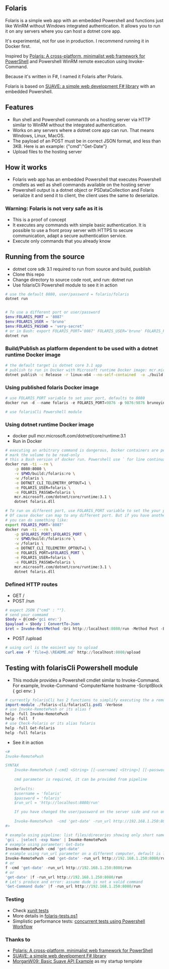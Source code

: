 ﻿
## Folaris

Folaris is a simple web app with an embedded Powershell and functions just like WinRM without Windows integrated authentication. It allows you to run it on any servers where you can host a dotnet core app.

It's experimental, not for use in production. I recommend running it in Docker first.

Inspired by [Polaris: A cross-platform, minimalist web framework for PowerShell](https://github.com/PowerShell/Polaris) and Powershell WinRM remote execution using Invoke-Command.

Because it's written in F#, I named it Folaris after Polaris.

Folaris is based on [SUAVE: a simple web development F# library](https://github.com/SuaveIO/suave) with an embedded Powershell.

## Features

* Run shell and Powershell commands on a hosting server via HTTP similar to WinRM without the integrated authentication.
* Works on any servers where a dotnet core app can run. That means Windows, Linux, MacOS.
* The payload of an POST must be in correct JSON format, and less than 3KB. Here is an example: {"cmd":"Get-Date"}
* Upload files to the hosting server

## How it works

* Folaris web app has an embedded Powershell that executes Powershell cmdlets as well as shell commands available on the hosting server
* Powershell output is a dotnet object or PSDataCollection<PSObject> and Folaris serialize it and send it to client, the client uses the same to deserialize.

### Warning: Folaris is not very safe as it is

* This is a proof of concept
* It executes any commands with simple basic authentication. It is possible to use a front proxy server with HTTPS to secure communication, adapt a secure authentication service.
* Execute only commands that you already know

## Running from the source

* dotnet core sdk 3.1 required to run from source and build, pusblish
* Clone this repo
* Change directory to source code root, and run: dotnet run
* Use folarisCli Powershell module to see it in action
```powershell
# use the default 8080, user/password = folaris/folaris
dotnet run


# To use a different port or user/password
$env:FOLARIS_PORT = '8087'
$env:FOLARIS_USER = 'bruno'
$env:FOLARIS_PASSWD = 'very-secret'
# or in Bash: export FOLARIS_PORT='8087' FOLARIS_USER='bruno' FOLARIS_PASSWD='very-secret'
dotnet run
```

### Build/Publish as platform dependent to be used with a dotnet runtime Docker image

```bash
# the default target is dotnet core 3.1 app
# publish to run in Docker with Microsoft runtime Docker image: mcr.microsoft.com/dotnet/core/runtime:3.1
dotnet publish -c Release -r linux-x64 --no-self-contained  -o ./build
```

### Using published folaris Docker image

```powershell
# use FOLARIS_PORT variable to set your port, defaults to 8080
docker run -d --name folaris -e FOLARIS_PORT=9876 -p 9876:9876 brunoyin/folaris

# use folarisCli Powershell module

```

### Using dotnet runtime Docker image

* docker pull mcr.microsoft.com/dotnet/core/runtime:3.1
* Run in Docker

```bash
# executing an arbitrary command is dangerous, Docker containers are perfect for testing
# mark the volume to be read-only
# this a Bash version of docker run. Powershell use ` for line continuation
docker run -ti --rm \
	-p 8080:8080 \
	-v $PWD/build:/folaris:ro \
	-w /folaris \
	-e DOTNET_CLI_TELEMETRY_OPTOUT=1 \
	-e FOLARIS_USER=folaris \
	-e FOLARIS_PASSWD=folaris \
	mcr.microsoft.com/dotnet/core/runtime:3.1 \
	dotnet folaris.dll

# To run on different port, use FOLARIS_PORT variable to set the your port
# Of cause docker can map to any different port. But if you have another container already using port 8080 internally
# you can do something like:
export FOLARIS_PORT='8087'
docker run -ti --rm \
	-p $FOLARIS_PORT:$FOLARIS_PORT \
	-v $PWD/build:/folaris:ro \
	-w /folaris \
	-e DOTNET_CLI_TELEMETRY_OPTOUT=1 \
	-e FOLARIS_PORT=$FOLARIS_PORT \
	-e FOLARIS_USER=folaris \
	-e FOLARIS_PASSWD=folaris \
	mcr.microsoft.com/dotnet/core/runtime:3.1 \
	dotnet folaris.dll
```

### Defined HTTP routes

* GET / 
* POST /run
```powershell
# expect JSON {"cmd" : ""}. 
# send your commamd
$body = @{cmd='gci env:'}
$payload = $body | ConvertTo-Json
$ret = Invoke-RestMethod -Uri http://localhost:8080/run -Method Post -Body $payload
```
* POST /upload
```powershell
# using curl is the easiest way to upload
curl.exe -F 'file=@.\README.md' http://localhost:8080/upload
```

## Testing with folarisCli Powershell module

* This module provides a Powershell cmdlet similar to Invoke-Command. For example, Invoke-Command -ComputerName hostname -ScriptBlock { gci env: }

```powershell
# currently folarisCli has 2 functions to simplify executing the a remote command
import-module ./folaris-cli/folarisCli.psd1 -Verbose
# use Invoke-RemotePwsh or its alias f
help -full Invoke-RemotePwsh
help -full  f
# use Check-Folaris or its alias folaris
help -full Get-Folaris
help -full folaris
```
* See it in action

```powershell
<# 
Invoke-RemotePwsh

SYNTAX
    Invoke-RemotePwsh [-cmd] <String> [[-username] <String>] [[-password] <String>] [[-run_url] <String>]
    
    cmd parameter is required, it can be provided from pipeline
    
    Defaults:
    $username = 'folaris'
    $password = 'folaris'
    $run_url = 'http://localhost:8080/run'

    If you have changed the user/password on the server side and run on a different computer, you will need to run like this:
    
    Invoke-RemotePwsh  -cmd 'get-date' -run_url http://192.168.1.250:8080/run -username 'changed-user' -password 'chnaged-password'
#>

# example using pipeline: list files/direcories showing only short names
'gci . |select -exp Name' | Invoke-RemotePwsh
# example using parameter: Get-Date
Invoke-RemotePwsh -cmd 'get-date'
# example using run_url parameter on a different computer, default is localhost
Invoke-RemotePwsh -cmd 'get-date' -run_url http://192.168.1.250:8080/run
# or 
f -cmd 'get-date' -run_url http://192.168.1.250:8080/run
# or
'get-date' |f -run_url http://192.168.1.250:8080/run
# Let's produce and error: assume dude is not a valid command
'Get-Command dude' |f -run_url http://192.168.1.250:8080/run
```
### Testing

* Check [xunit tests](folaris-test)
* More details in [folaris-tests.ps1 ](folaris-tests.ps1)
* Simplistic performance tests: [concurrent tests using Powershell Workflow](folaris/simple-perf-test.ps1)


### Thanks to

* [Polaris: A cross-platform, minimalist web framework for PowerShell](https://github.com/PowerShell/Polaris) 
* [SUAVE: a simple web development F# library](https://github.com/SuaveIO/suave)
* [MorganW09: Basic Suave API Example](https://github.com/MorganW09/SuaveAPI) as my startup template
